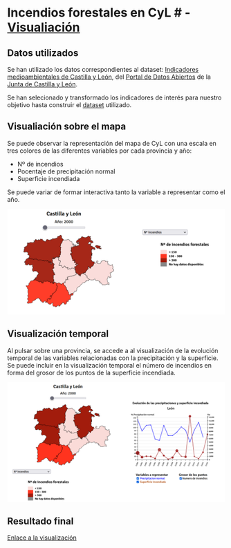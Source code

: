  # Incendios forestales en CyL # - [Visualiación](https://desi_22-23.pages.gitlab.inf.uva.es/icendiossequia)


## Datos utilizados
Se han utilizado los datos correspondientes al dataset: [Indicadores medioambientales de Castilla y León](http://datosabiertos.jcyl.es/web/jcyl/set/es/mediciones/indicadoresambientales/1284227444931), del [Portal de Datos Abiertos](https://datosabiertos.jcyl.es/) de la [Junta de Castilla y León](http://jcyl.es/).

Se han selecionado y transformado los indicadores de interés para nuestro objetivo hasta construir el [dataset](data/Indicadores_mediambientales_reduced.csv) utilizado.

## Visualiación sobre el mapa
Se puede observar la representación del mapa de CyL con una escala en tres colores de las diferentes variables por cada provincia y año:

- Nº de incendios
- Pocentaje de precipitación normal
- Superficie incendiada

Se puede variar de formar interactiva tanto la variable a representar como el año.

![Choropleth](Images/mapa_CyL.png "Visualización sobre el mapa")

## Visualización temporal
Al pulsar sobre una provincia, se accede a al visualización de la evolución temporal de las variables relacionadas con la precipitación y la superficie.
Se puede incluir en la visualización temporal el número de incendios en forma del grosor de los puntos de la superficie incendiada.

![Line Chart](Images/lineChart.png "Visualización temporal")

## Resultado final
 [Enlace a la visualización](https://desi_22-23.pages.gitlab.inf.uva.es/icendiossequia)



